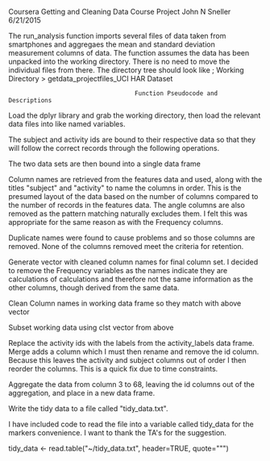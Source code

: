 Coursera Getting and Cleaning Data Course Project
John N Sneller
6/21/2015

The run_analysis function imports several files of data taken from smartphones and aggregaes the mean and standard deviation measurement columns of data. The function assumes the data has been unpacked into the working directory. There is no need to move the individual files from there. The directory tree should look like ; Working Directory
                                                                                        > getdata_projectfiles_UCI HAR Dataset


                                       Function Pseudocode and Descriptions
Load the dplyr library and grab the working directory, then load the relevant data files into like named variables. 

The subject and activity ids are bound to their respective data so that they will follow the correct records through the following operations. 

The two data sets are then bound into a single data frame

Column names are retrieved from the features data and used, along with the titles "subject" and "activity" to name the columns in order. This is the presumed layout of the data based on the number of columns compared to the number of records in the features data. The angle columns are also removed as the pattern matching naturally excludes them. I felt this was appropriate for the same reason as with the Frequency columns. 

Duplicate names were found to cause problems and so those columns are removed. None of the columns removed meet the criteria for retention.

Generate vector with cleaned column names for final column set. I decided to remove the Frequency variables as the names indicate they are calculations of calculations and therefore not the same information as the other columns, though derived from the same data. 

Clean Column names in working data frame so they match with above vector

Subset working data using clst vector from above

Replace the activity ids with the labels from the activity_labels data frame. Merge adds a column which I must then rename and remove the id column. Because this leaves the activity and subject columns out of order I then reorder the columns. This is a quick fix due to time constraints.

Aggregate the data from column 3 to 68, leaving the id columns out of the aggregation, and place in a new data frame.

Write the tidy data to a file called "tidy_data.txt".


I have included code to read the file into a variable called tidy_data for the markers convenience. I want to thank the TA's for the suggestion.

tidy_data <- read.table("~/tidy_data.txt", header=TRUE, quote="\"")
